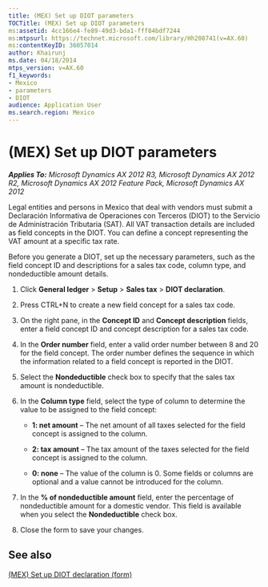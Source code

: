 ```yaml
---
title: (MEX) Set up DIOT parameters
TOCTitle: (MEX) Set up DIOT parameters
ms:assetid: 4cc166e4-fe89-49d3-bda1-fff84bdf7244
ms:mtpsurl: https://technet.microsoft.com/library/Hh208741(v=AX.60)
ms:contentKeyID: 36057014
author: Khairunj
ms.date: 04/18/2014
mtps_version: v=AX.60
f1_keywords:
- Mexico
- parameters
- DIOT
audience: Application User
ms.search.region: Mexico
---
```


# (MEX) Set up DIOT parameters 


_**Applies To:** Microsoft Dynamics AX 2012 R3, Microsoft Dynamics AX 2012 R2, Microsoft Dynamics AX 2012 Feature Pack, Microsoft Dynamics AX 2012_

Legal entities and persons in Mexico that deal with vendors must submit a Declaración Informativa de Operaciones con Terceros (DIOT) to the Servicio de Administración Tributaria (SAT). All VAT transaction details are included as field concepts in the DIOT. You can define a concept representing the VAT amount at a specific tax rate.

Before you generate a DIOT, set up the necessary parameters, such as the field concept ID and descriptions for a sales tax code, column type, and nondeductible amount details.

1.  Click **General ledger** \> **Setup** \> **Sales tax** \> **DIOT declaration**.

2.  Press CTRL+N to create a new field concept for a sales tax code.

3.  On the right pane, in the **Concept ID** and **Concept description** fields, enter a field concept ID and concept description for a sales tax code.

4.  In the **Order number** field, enter a valid order number between 8 and 20 for the field concept. The order number defines the sequence in which the information related to a field concept is reported in the DIOT.

5.  Select the **Nondeductible** check box to specify that the sales tax amount is nondeductible.

6.  In the **Column type** field, select the type of column to determine the value to be assigned to the field concept:
    
      - **1: net amount** – The net amount of all taxes selected for the field concept is assigned to the column.
    
      - **2: tax amount** – The tax amount of the taxes selected for the field concept is assigned to the column.
    
      - **0: none** – The value of the column is 0. Some fields or columns are optional and a value cannot be introduced for the column.

7.  In the **% of nondeductible amount** field, enter the percentage of nondeductible amount for a domestic vendor. This field is available when you select the **Nondeductible** check box.

8.  Close the form to save your changes.

## See also

[(MEX) Set up DIOT declaration (form)](https://technet.microsoft.com/library/hh242543\(v=ax.60\))

  


